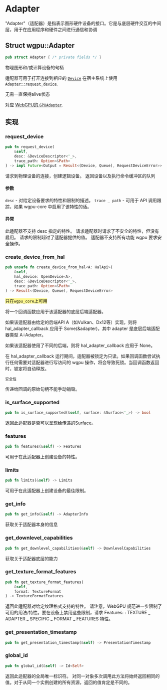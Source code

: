 # Adapter

"Adapter"（适配器）是指表示图形硬件设备的接口。它是与底层硬件交互的中间层，用于在应用程序和硬件之间进行通信和协调

## Struct wgpu::Adapter

```rust
pub struct Adapter { /* private fields */ }
```

物理图形和/或计算设备的句柄

适配器可用于打开连接到相应的 [`Device`](https://docs.rs/wgpu/latest/wgpu/struct.Device.html "struct wgpu::Device") 在宿主系统上使用[`Adapter::request_device`](https://docs.rs/wgpu/latest/wgpu/struct.Adapter.html#method.request_device "method wgpu::Adapter::request_device").

无需一直保持alive状态

对应 [WebGPU的 `GPUAdapter`](https://gpuweb.github.io/gpuweb/#gpu-adapter).


## 实现

### request_device

```rust
pub fn request_device(
    &self,
    desc: &DeviceDescriptor<'_>,
    trace_path: Option<&Path>
) -> impl Future<Output = Result<(Device, Queue), RequestDeviceError>> + WasmNotSend
```

请求到物理设备的连接，创建逻辑设备。
返回设备以及执行命令缓冲区的队列

#### 参数

`desc` - 对给定设备要求的特性和限制的描述。
`trace _ path` - 可用于 API 调用跟踪，如果 wgpu-core 中启用了该特性的话。

#### 异常

此适配器不支持 desc 指定的特性。
请求适配器时请求了不安全的特性，但没有启用。
请求的限制超过了适配器提供的值。
适配器不支持所有功能 wgpu 要求安全操作。

### create_device_from_hal


```rust
pub unsafe fn create_device_from_hal<A: HalApi>(
    &self,
    hal_device: OpenDevice<A>,
    desc: &DeviceDescriptor<'_>,
    trace_path: Option<&Path>
) -> Result<(Device, Queue), RequestDeviceError>
```

<span style="background:#fff88f">只在`wgpu_core`上可用</span>

将一个回调函数应用于该适配器的底层后端适配器。

如果该适配器由给定的后端API A（如Vulkan、Dx12等）实现，则将 hal_adapter_callback 应用于 Some(&adapter)，其中 adapter 是底层后端适配器类型 A::Adapter。

如果该适配器使用了不同的后端，则将 hal_adapter_callback 应用于 None。

在 hal_adapter_callback 运行期间，适配器被锁定为只读。如果回调函数尝试执行任何需要对适配器进行写访问的 wgpu 操作，将会导致死锁。当回调函数返回时，锁定将自动释放。

`安全性`

传递给回调的原始句柄不能手动销毁。

### is_surface_supported

```rust
pub fn is_surface_supported(&self, surface: &Surface<'_>) -> bool
```

返回此适配器是否可以呈现给传递的Surface。

### features

```rust
pub fn features(&self) -> Features
```
可用于在此适配器上创建设备的特性。

### limits

```rust
pub fn limits(&self) -> Limits
```

可用于在此适配器上创建设备的最佳限制。

### get_info

```rust
pub fn get_info(&self) -> AdapterInfo
```

获取关于适配器本身的信息

### get_downlevel_capabilities

```rust
pub fn get_downlevel_capabilities(&self) -> DownlevelCapabilities
```

获取关于适配器底层的能力

### get_texture_format_features

```rust
pub fn get_texture_format_features(
    &self,
    format: TextureFormat
) -> TextureFormatFeatures
```

返回此适配器对给定纹理格式支持的特性。
请注意，WebGPU 规范进一步限制了可用的用法/特性。要在设备上禁用这些限制，请求 Features: : TEXTURE _ ADAPTER _ SPECIFIC _ FORMAT _ FEATURES 特性。

### get_presentation_timestamp

```rust
pub fn get_presentation_timestamp(&self) -> PresentationTimestamp
```

### global_id

```rust
pub fn global_id(&self) -> Id<Self>
```

返回此适配器的全局唯一标识符。
对同一对象多次调用此方法将始终返回相同的值。对于从同一个实例创建的所有资源，返回的值肯定是不同的。